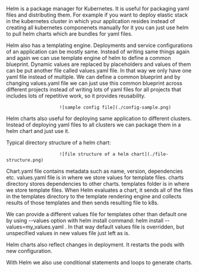 Helm is a package manager for Kubernetes.  It is useful for packaging yaml files and distributing them. For example if you want to deploy elastic stack in the kubernetes cluster in which your application resides instead of creating all kubernetes componenets manually for it you can just use helm to pull helm charts which are bundles for yaml files.

Helm also has a templating engine. Deployments and service configurations of an application can be mostly same. Instead of writing same things again and again we can use template engine of helm to define a common blueprint. Dynamic values are replaced by placeholders and values of them can be put another file called values.yaml file. In that way we only have one yaml file instead of multiple. We can define a common blueprint and by changing values.yaml file we can just use this common blueprint across different projects instead of writing lots of yaml files for all projects that includes lots of repetitive work, so it provides reusability.
                        
                        ![sample config file](./config-sample.png)

Helm charts also useful for deploying same application to different clusters. Instead of deploying yaml files to all clusters we can package them in a helm chart and just use it.

Typical directory structure of a helm chart:
				
                        ![file structure of a helm chart](./file-structure.png)

Chart.yaml file contains metadata such as name, version, dependencies etc.
values.yaml file is in where we store values for template files.
charts directory stores dependencies to other charts.
templates folder is in where we store template files. When Helm evaluates a chart, it sends all of the files in the templates directory to the template rendering engine and collects results of those templates and then sends resulting file to k8s.

We can provide a different values file for templates other than default one by using --values option with helm install command: helm install --values=my_values.yaml <chart-name>. In that way default values file is overridden, but unspecified values in new values file just left as is.

Helm charts also reflect changes in deployment. It restarts the pods with new configuration.

With Helm we also use conditional statements and loops to generate charts.
